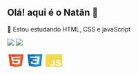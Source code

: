  ## Olá! aqui é o Natãn 👋

🌱 Estou estudando HTML, CSS e javaScript

<div>
 <img height="180em" src="https://github-readme-stats.vercel.app/api?username=NatanTeixeiraVieira&show_icons=true&theme=dark&include_all_commits=true&count_private=true"/>
 <img height="180em" src="https://github-readme-stats.vercel.app/api/top-langs/?username=NatanTeixeiraVieira&layout=compact&langs_count=7&theme=dark"/>
</div>

<div><br>
 <img align="center" height="30" width="40" src="https://raw.githubusercontent.com/devicons/devicon/master/icons/html5/html5-original.svg">
 <img align="center" height="30" width="40" src="https://raw.githubusercontent.com/devicons/devicon/master/icons/css3/css3-original.svg">
 <img align="center" height="30" width="40" src="https://raw.githubusercontent.com/devicons/devicon/master/icons/javascript/javascript-plain.svg">
</div>
